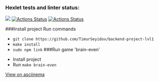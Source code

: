 ### Hexlet tests and linter status:
<a href="https://codeclimate.com/github/codeclimate/codeclimate/maintainability"><img src="https://api.codeclimate.com/v1/badges/a99a88d28ad37a79dbf6/maintainability" /></a>
[![Actions Status](https://github.com/TimurSeyidov/backend-project-lvl1/workflows/hexlet-check/badge.svg)](https://github.com/TimurSeyidov/backend-project-lvl1/actions)
[![Actions Status](https://github.com/TimurSeyidov/backend-project-lvl1/workflows/user-check/badge.svg)](https://github.com/TimurSeyidov/backend-project-lvl1/actions)

###Install project
Run commands

*   `git clone https://github.com/TimurSeyidov/backend-project-lvl1`
*   `make install`
*   `sudo npm link`
###Run game 'brain-even'
- Install project
- Run `make brain-even`

[View on asciinema](https://asciinema.org/a/zyi47H7V3u2QEzt0zb4m4AGou)
